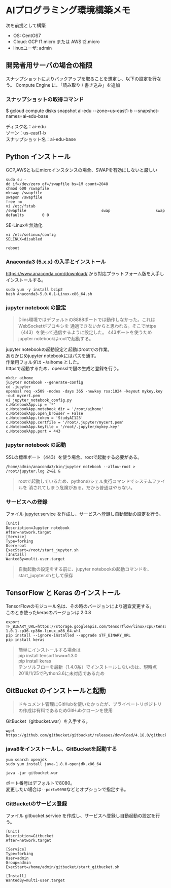 # AIプログラミング環境構築メモ

次を前提として構築  
* OS: CentOS7
* Cloud: GCP f1.micro または AWS t2.micro
* linuxユーザ: admin

## 開発者用サーバの場合の権限

スナップショットによりバックアップを取ることを想定し、以下の設定を行なう。
Compute Engine に、「読み取り / 書き込み」を追加

### スナップショットの取得コマンド

$ gcloud compute disks snapshot ai-edu --zone=us-east1-b --snapshot-names=ai-edu-base

ディスク名：ai-edu<br>
ゾーン：us-east1-b<br>
スナップショット名：ai-edu-base<br>


## Python インストール

GCP,AWSともにmicroインスタンスの場合、SWAPを有効にしないと厳しい

```
sudo su -
dd if=/dev/zero of=/swapfile bs=1M count=2048
chmod 600 /swapfile
mkswap /swapfile
swapon /swapfile
free -m
vi /etc/fstab
/swapfile                                 swap                    swap    defaults        0 0
```

SE-Linuxを無効化

```
vi /etc/selinux/config
SELINUX=disabled

reboot
```

### Anaconda3 (5.x.x) の入手とインストール

https://www.anaconda.com/download/ から対応プラットフォーム版を入手しインストールする。

```
sudo yum -y install bzip2
bash Anaconda3-5.0.0.1-Linux-x86_64.sh
```

### jupyter notebook の設定

> Diins環境ではデフォルトの8888ポートでは動作しなかった。これはWebSocketがプロキシを
通過できないからと思われる。そこでhttps（443）を使って通信するように設定した。
443ポートを使うためjupyter notebookはrootで起動する。

jupyter notebookの起動設定と起動はrootでの作業。<br>
あらかじめjupyter notebookにはパスを通す。<br>
作業用フォルダは ~/aihome とした。<br>
httpsで起動するため、opensslで鍵の生成と登録を行う。<br>

```
mkdir aihome
jupyter notebook --generate-config
cd .jupyter
openssl req -x509 -nodes -days 365 -newkey rsa:1024 -keyout mykey.key -out mycert.pem
vi jupyter_notebook_config.py
c.NotebookApp.ip = '*'
c.NotebookApp.notebook_dir = '/root/aihome'
c.NotebookApp.open_browser = False
c.NotebookApp.token = 'StudyAI123'
c.NotebookApp.certfile = '/root/.jupyter/mycert.pem'
c.NotebookApp.keyfile = '/root/.jupyter/mykey.key'
c.NotebookApp.port = 443
```

### jupyter notebook の起動

SSLの標準ポート（443）を使う場合、rootで起動する必要がある。

```
/home/admin/anaconda3/bin/jupyter notebook --allow-root > /root/jupyter.log 2>&1 &
```

> rootで起動しているため、pythonのシェル実行コマンドでシステムファイルを
消されてしまう危険がある。だから普通はやらない。

### サービスへの登録

ファイル jupyter.service を作成し、サービスへ登録し自動起動の設定を行う。

```
[Unit]
Description=Jupyter notebook
After=network.target
[Service]
Type=forking
User=root
ExecStart=/root/start_jupyter.sh
[Install]
WantedBy=multi-user.target
```

> 自動起動の設定をする前に、jupyter notebookの起動コマンドを、start_jupyter.shとして保存


## TensorFlow と Keras のインストール

TensorFlowのモジュール名は、その時のバージョンにより適宜変更する。<br>
このとき使ったkerasのバージョンは 2.0.8
```
export TF_BINARY_URL=https://storage.googleapis.com/tensorflow/linux/cpu/tensorflow-1.0.1-cp36-cp36m-linux_x86_64.whl
pip install --ignore-installed --upgrade $TF_BINARY_URL
pip install keras
```

> 簡単にインストールする場合は<br>
> pip install tensorflow==1.3.0<br>
> pip install keras<br>
> テンソルフローを最新（1.4.0系）でインストールしないのは、現時点2018/1/25でPython3.6に未対応であるため

## GitBucket のインストールと起動

> ドキュメント管理にGitHubを使いたかったが、プライベートリポジトリの作成は有料であるためGitHubクローンを使用

GitBucket（gitbucket.war）を入手する。

```
wget https://github.com/gitbucket/gitbucket/releases/download/4.18.0/gitbucket.war
```

### java8をインストールし、GitBucketを起動する

```
yum search openjdk
sudo yum install java-1.8.0-openjdk.x86_64

java -jar gitbucket.war
```
ポート番号はデフォルトで8080。<br>
変更したい場合は`--port=9090`などとオプションで指定する。

### GitBucketのサービス登録

ファイル gitbucket.service を作成し、サービスへ登録し自動起動の設定を行う。

```
[Unit]
Description=Gitbucket
After=network.target

[Service]
Type=forking
User=admin
Group=admin
ExecStart=/home/admin/gitbucket/start_gitbucket.sh

[Install]
WantedBy=multi-user.target
```
